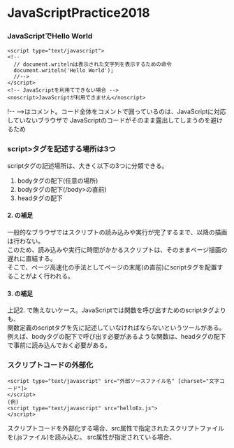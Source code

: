 # JavaScriptPractice2018

### JavaScriptでHello World
```
<script type="text/javascript">
<!--
  // document.writelnは表示された文字列を表示するための命令
  document.writeln('Hello World');
  //-->
</script>
<!-- JavaScriptを利用てできない場合 -->
<noscript>JavaScriptが利用できません</noscript>

```
!-- -->はコメント。コード全体をコメントで囲っているのは、JavaScriptに対応していないブラウザで
JavaScriptのコードがそのまま露出してしまうのを避けるため

### script>タグを記述する場所は3つ
scriptタグの記述場所は、大きく以下の3つに分類できる。  
  1. bodyタグの配下(任意の場所)
  2. bodyタグの配下(/body>の直前)
  3. headタグの配下

#### 2. の補足
一般的なブラウザではスクリプトの読み込みや実行が完了するまで、以降の描画は行わない。  
このため、読み込みや実行に時間がかかるスクリプトは、そのままページ描画の遅れに直結する。  
そこで、ページ高速化の手法としてページの末尾(</body>の直前)にscriptタグを配置することがよく行われる。
#### 3. の補足
上記2. で賄えないケース。JavaScriptでは関数を呼び出すためのscriptタグよりも、  
関数定義のscriptタグを先に記述していなければならないというツールがある。
例えば、bodyタグの配下で呼び出す必要があるような関数は、headタグの配下で事前に読み込んでおく必要がある。

### スクリプトコードの外部化
```
<script type="text/javascript" src="外部ソースファイル名" [charset="文字コード"]>
</script>
(例)
<script type="text/javascript" src="helloEx.js">
</script>
```
スクリプトコードを外部化する場合、src属性で指定されたスクリプトファイルを(.jsファイル)を読み込む。
src属性が指定されている場合、<script>タグ配下の内容は無視される。

### アンカータグにスクリプトを埋め込む　JavaScript擬似プロトコル
scriptタグで記述する他、アンカータグにスクリプトを埋め込むことも可能。  
JavaScript擬似プロトコルとは、アンカータグのhref属性に「JavaScript:〜」の形式で、  
あたかもURLであるかのようにJavaScriptを埋め込むことも可能。
この記法をJavaScript擬似プロトコルと言う。
```
<a href="JavaScript:スクリプトコード">リンクテキスト</a>
```
例えば「リンクをクリックした時にダイアログを開きたい」という場面には、以下のように記述する。
```
<a href="JavaScript:window.alert('Hello, World!');">
```

### noscriptタグ JavaScript機能がオフの場合に情報を表示させる
ブラウザでは、JavaScriptの機能を自由にオフにすることができる。その場合に表示すべき  
コンテンツを表すのがnoscriptタグ。  

### 連想配列とオブジェクト
**JavaScriptにおいては、連想配列とオブジェクトは同一のもの。他の言語を学んだことがあ  
る人にとっては違和感を感じる。JavaScriptでは「連想配列」と「オブジェクト」という  
言葉は、単にその時々の使い方や文脈によって使い分けられているにすぎない。**

#### 連想配列の記法
```
var obj = {x:1, y:2, z:3};
```

#### ドット演算子とブラケット構文
|例|説明|
|:--|:--|
|オブジェクト名.プロパティ名|ドット演算子|
|オブジェクト名['プロパティ名']|ブラケット構文|

両者の違いを理解するために、以下のような例を考える
```
× obj.123
○ obj['123']
```
ドット演算子ではプロパティ名は識別子と見なされるため、識別子の命名規則に従っていない  
「123」のような名前は使えない。しかし、ブラケット構文ではプロパティ名はあくまでも文字列  
として指定するため、このような制限はない。  

### 関数リテラル
**JavaScriptでは、関数もデータ型の一種として扱われるのが特徴。  
つまり、JavaScriptでは関数も変数のように扱うことができる。**

### 未定義値(undefine)
未定義値(undefine)は、ある変数が定義されていないことを表す値。
以下のようなケースで返される。
* ある変数が宣言済みであるものの値を与えられていない
* 未定義のプロパティを参照した

実は、undefineはGlobalオブジェクトのプロパティで定義されたプロパティ。
よって通常のプロパティのように値を代入することも可能。ただし、このような使い方はしない。

### まとめ
|分類|データ型|概要|
|:--|:--|:--|
|基本型|数値型(number)|数値|
|基本型|文字列型(string)|シングルクオート/ダブルクオートで囲まれた0個以上の文字列|
|基本型|真偽型(boolean)|ture/false|
|基本型|特殊型(null/undefined)|値が未定義であることを表す|
|参照型|配列(array)|データの集合(各要素にインデックス番号でアクセス可能)|
|参照型|オブジェクト(object)|データの集合(各要素に名前でアクセス可能)|
|参照型|関数(function)|一連の処理(手続き)の集合|


### 等価演算(==)と同値演算(===)
同値演算(===)は変数の型も含めて比較する。変数の型も一致して初めてtureと判定される。  
不等価演算し(!=)と非同値演算し(!==)でも同様の関係。

### with命令
同じオブジェクトを繰り返し呼び出す場合、以下のようにwith命令を利用するとオブジェクト名を省略でき、コードがシンプルになる。ただし、with命令は便利な反面、「ブロック内の処理速度が低下する」「そもそもコードが読みにくくなる(withによって修飾されるメソッドが曖昧になりやすい)」などの問題がある。そのため、実際のアプリケーションでは利用すべきではありません。
```
with(document) {
    writeln(Math.abs(-15));
    writeln(Math.max(10, 15));
    writeln(Math.min(-10, 0));
}
```

### Arrayオブジェクト
Arrayオブジェクトは、配列型の値を扱うためのオブジェクトで、配列に対する要素の追加削除、結合、並べ替えを行うための昨日を提供する。
Arrayオブジェクトはリテラル表現を使って、
```
var ary = ['佐藤','鈴木','山田']
```
のように生成することもできますが、コンストラクタ経由で、次のように生成することもできる。コンストラクタ経由で次のように生成することもできる。
```
var ary = new Array('佐藤','鈴木','山田'); //指定要素で配列を生成
var ary = new Array(); //空の配列を生成
var ary = new Array(10); //指定サイズで空の配列を生成
```
ただし、コンストラクタを利用した構文は、意味的に曖昧になりやすい問題がある。  
例えば、
```
var ary = new Array(10);
```
は、「長さが10の配列」でしょうか、それとも「10という要素を持つ配列」でしょうか。いずれの意図であろうと、JavaScriptは前者として認識します。  
また、
```
var ary = new Array(-10);
```
は、「-10を要素として持つ」ことを意図したコードですが、JavaScriptは「-10の長さを持つ配列」を生成しようとして、結果、エラーとなります。
以上のような理由から、配列を生成するには最大限、配列リテラルを利用する。空の配列を生成するには、以下のように記述する。
```
var ary = [];
```

### 匿名オブジェクト(無名オブジェクト)
Objectオブジェクトの役割は、その他のオブジェクトに対して共通機能を提供することばかりではない。Objectオブジェクトを直接インスタンス化することで、ユーザーが自前のオブジェクトを定義するのに利用することもできます。
```
var obj = new Object();
```
このようなオブジェクトのことを「独自のオブジェクト名を持たない」という意味で匿名オブジェクトもしくは無名オブジェクトと呼ぶ。匿名オブジェクトは、作成した直後は、オブジェクト共通のプロパティ/メソッドの他はなんらのデータを持たない、言うなれば、からの器。この空っぽの器に対して、データ(つまり、プロパティ)を追加するには、以下のように記述するだけ。
```
obj.name  = 'ドクジロウ'
obj.birth = new Date(2005, 7, 15);
obj.old   = 5;
```
このように定義したプロパティは、通常のプロパティと同様、ドット演算子でアクセスすることができる。
```
document.writeln(obj.name);
```
匿名オブジェクトを利用すれば、その場限りしか使わず、再利用することのないようなちょっとした構造データを受け渡しする場合にも、いちいち記述するような「クラス」を定義する必要がありませんので、コードをシンプルに記述することができる(例えば、「関数で複数の値を返したい」などという場合は配列や匿名オブジェクトを利用すると便利)。  
なお、プロパティだけではなくメソッドを定義することもできる。ただし、一時的なデータの受け渡し目的で利用することが多い匿名オブジェクトで、メソッドを指定する機会はあまり多くないはず。  
また、匿名オブジェクトを生成するために、Objectオブジェクトではなく、以下のようにArray/Dateのような既存の組み込みオブジェクトを利用することもできる。
```
var obj = new Array();
obj.name = 'トクジロウ';
```
しかし、匿名オブジェクトを生成するために、これらの特定の目的を持ったオブジェクトをベースにする理由はない。かえって間違いやバグの元となる可能性がある。通常は、オブジェクトとして中性的な機能のみを持つObjectオブジェクトを使うべきです。

### Globalオブジェクト
parseInt()とか、encodeURI()とか、eval()とか。。。

# 関数
### 関数を定義する3つの方法
 1. function命令で定義する
 2. Functionコンストラクタ経由で定義する
 3. 関数リテラル表現で定義する

#### 1. function命令で定義する
関数を定義する場合の最も基本的なアプローチ
```
関数定義 function.js
function triangle(base, height) {
	return base * height / 2;
}

HTML実装
<head>
<meta charset="UTF-8">
<title>Hello world</title>
<script type="text/javascript" src="function.js">
</script>
</head>
...
<script type="text/javascript">
  document.writeln('三角形の面積(関数)' + triangle(5, 2));
</script>

```

#### 2. Functionコンストラクタ経由で定義する
JavaScriptは組み込みオブジェクトとしてFunctionオブジェクトを用意している。  
関数は、このFunctionオブジェクトのコンストラクタを利用して定義することも可能。  
ただし、特別な理由がない限り、あえてFunctionコンストラクタを利用するメリットはない。  
```
HTML内での実装
<script tyep="text/javascript">
  var triangle2 = new Function('base, height', 'return base * height / 2;');
  document.writeln('三角形の面積(Functionコンストラクタ)' + triangle2(5, 2));
</script>
```
しかし、1点だけFunctionコンストラクタには、function命令にはない重要な特徴がある。  
それは「Functionコンストラクタでは、引数や関数本体を文字列として定義できる」という点。  
```
HTML内での実装
<script tyep="text/javascript">
  var param = 'base, height';
  var formula = 'return base * height / 2;';
  var triangle = new Function(param, formula);
  document.writeln('三角形の面積(Functionコンストラクタ)' + triangle(5, 2));
</script>
```

#### 3. 関数リテラル表現で定義する
JavaScriptにおいて、関数はデータ型の一種。つまり、  
関数を変数に代入したり、ある関数の引数として渡したり、あるいは、戻り値として関数を返すことすら可能  
です。  
これによって、JavaScriptではじつに柔軟なコーディングが可能になる。
```
<script type="text/javascript">
  var triangle = function(base, height) {
    return base * height / 2;
    };
  document.writeln('三角形の面積(関数リテラル)' + triangle(5, 2));
</script>
```

#### 関数リテラルとfunction命令の違い
 - function命令 → 関数を直接定義している
 - 関数リテラル  → 「function(引数, 引数){...}」と名前のない関数を定義した上で、変数に格納している

#### 変数宣言にvar命令は必須
var命令を使わずに宣言された変数は全てグローバル変数とみなす
```
<script type="text/javascript">
	scope = 'Global';
	function getValue() {
	scope = 'Local';
	return scope;
	}
	document.writeln(getValue());	// Localを出力
	document.writeln(scope);	// Localを出力
</script>
```

#### ブロックレベルのスコープは存在しない
JavaやC言語などでは存在するブロックレベルのスコープは存在しない
```
// Java
if(true) {
	int i = 5;
}
System.out.println(i);	// エラー

// JavaScript
if(true) {
	int i = 5;
}
document.writeln(i);	// 5を出力
```

#### 関数リテラル/Functionコンストラクタにおけるスコープの違い
関数リテラルとFunctionコンストラクタは、いずれも匿名関するを定義するための機能を提供する。  
実は関数の中でこれらを利用した場合、スコープの解釈が異なる。
```
var scope = 'Global';

function checkScope() {
	var scope = 'Local';
	
	// 関数リテラル
	var f_lit = function() { return scope; };
	document.writeln(f_lit);	// Local
	
	// Functionコンストラクタ
	var f_con = new Function('return scope');
	document.writeln(f_con);	// Global
}
checkScope();
```

#### JavaScriptは引数をチェックしない
引数の数が、関数側で要求する数と異なる場合もこれをチェックしない  
以下の①~③の例は全て正常に終了する。
```
    <script type="text/javascript">
        function showMessage(value) {
            document.writeln(value);
        }
    </script>
<br>
    <script type="text/javascript">
        showMessage();			  // ①undefined
        showMessage('山田');		 // ②山田
        showMessage('山田', '鈴木');	// ③山田
    </script>
```
  
実際に与えられた引数の数と要求する引数の数を比較し、異なる場合にはエラーを返すという処理も実装可能。
```
    <script type="text/javascript">
        function showMessage(value) {
            if(arguments.length != 1 ) {
                throw new Error('引数の数が間違っています：' + arguments.length);
            }
            document.writeln(value);
        }
    </script>

<br>

    <script type="text/javascript">
        try {
            showMessage('山田' , '鈴木');
        } catch(e) {
            window.alert(e.message);
        }
    </script>
```

引数の数をチェックしないということは、JavaScriptでは全ての引数は省略可能であるということです。  
ただし多くのケースでは、引数がただ省略されただけでは、正しく動作しないことがほとんどです。  
そこで以下のように引数のデフォルト値を設定しておく必要があります。  
```
    <script type="text/javascript">
        function triangle(base, heigh) {
            if(base == undefined) {
                base = 1;
            }
            if(heigh == undefined) {
                heigh = 1;
            }
            return base * heigh / 2;
        }
    </script>

<br>

    <script type="text/javascript">
        document.writeln(triangle(5));  // 2.5
    </script>
```

---

### JavaScript Tips
コード全体をコメント構文で囲っているのは、JavaScriptに対応していない  
ブラウザでJavaScriptのコードがそのまま露出してしまうのを避けるため。  
古くからのお作法的な記述。現在はJavaScriptに対応していないブラウザは  
少なくなっておりコメントアウトは必ずしも必須ではない。

```
<script type="text/javascript">
<!--
// document.writelnは表示された文字列を表示するための命令
document.writeln('Hello World');
//-->
</script>
```

---

# テンプレート
|コマンド|説明|
|:--|:--|
|||
|||
|||
|||
|||

---

### 参考書
JavaScript本格入門 ～モダンスタイルによる基礎から現場での応用まで　　
https://www.amazon.co.jp/%E6%94%B9%E8%A8%82%E6%96%B0%E7%89%88JavaScript%E6%9C%AC%E6%A0%BC%E5%85%A5%E9%96%80-%EF%BD%9E%E3%83%A2%E3%83%80%E3%83%B3%E3%82%B9%E3%82%BF%E3%82%A4%E3%83%AB%E3%81%AB%E3%82%88%E3%82%8B%E5%9F%BA%E7%A4%8E%E3%81%8B%E3%82%89%E7%8F%BE%E5%A0%B4%E3%81%A7%E3%81%AE%E5%BF%9C%E7%94%A8%E3%81%BE%E3%81%A7-%E5%B1%B1%E7%94%B0-%E7%A5%A5%E5%AF%9B-ebook/dp/B01LYO6C1N?SubscriptionId=AKIAIXNEYMK6UFDZYSVQ&tag=tachbookrank-22&linkCode=xm2&camp=2025&creative=165953&creativeASIN=B01LYO6C1N

